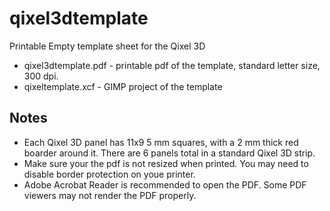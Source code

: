 # qixel3dtemplate
Printable Empty template sheet for the Qixel 3D

* qixel3dtemplate.pdf - printable pdf of the template, standard letter size, 300 dpi.
* qixeltemplate.xcf - GIMP project of the template

## Notes
* Each Qixel 3D panel has 11x9 5 mm squares, with a 2 mm thick red boarder around it.  There are 6 panels total in a standard Qixel 3D strip.
* Make sure your the pdf is not resized when printed.  You may need to disable border protection on youe printer.
* Adobe Acrobat Reader is recommended to open the PDF.  Some PDF viewers may not render the PDF properly.  

